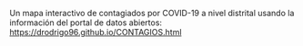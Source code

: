 Un mapa interactivo de contagiados por COVID-19 a nivel distrital usando la información del portal de datos abiertos: https://drodrigo96.github.io/CONTAGIOS.html
